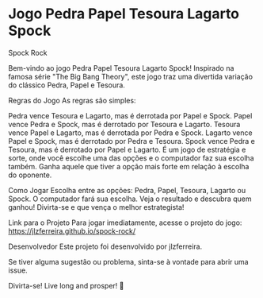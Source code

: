 # Jogo Pedra Papel Tesoura Lagarto Spock
Spock Rock

Bem-vindo ao jogo Pedra Papel Tesoura Lagarto Spock! Inspirado na famosa série "The Big Bang Theory", este jogo traz uma divertida variação do clássico Pedra, Papel e Tesoura.

Regras do Jogo
As regras são simples:

Pedra vence Tesoura e Lagarto, mas é derrotada por Papel e Spock.
Papel vence Pedra e Spock, mas é derrotado por Tesoura e Lagarto.
Tesoura vence Papel e Lagarto, mas é derrotada por Pedra e Spock.
Lagarto vence Papel e Spock, mas é derrotado por Pedra e Tesoura.
Spock vence Pedra e Tesoura, mas é derrotado por Papel e Lagarto.
É um jogo de estratégia e sorte, onde você escolhe uma das opções e o computador faz sua escolha também. Ganha aquele que tiver a opção mais forte em relação à escolha do oponente.

Como Jogar
Escolha entre as opções: Pedra, Papel, Tesoura, Lagarto ou Spock.
O computador fará sua escolha.
Veja o resultado e descubra quem ganhou!
Divirta-se e que vença o melhor estrategista!

Link para o Projeto
Para jogar imediatamente, acesse o projeto do jogo: https://jlzferreira.github.io/spock-rock/

Desenvolvedor
Este projeto foi desenvolvido por jlzferreira.

Se tiver alguma sugestão ou problema, sinta-se à vontade para abrir uma issue.

Divirta-se! Live long and prosper! 🖖
